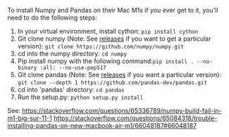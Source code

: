 To install Numpy and Pandas on their Mac M1s if you ever get to it, you'll need to do the following steps:

1. In your virtual environment, install cython: ```pip install cython```
2. Git clone numpy (Note: See [releases](https://github.com/numpy/numpy/releases) if you want to get a particular version): ```git clone https://github.com/numpy/numpy.git```
3. cd into the numpy directory: ```cd numpy```
4. Pip install numpy with the following command:```pip install . --no-binary :all: --no-use-pep517```
5. Git clone pandas (Note: See [releases](https://github.com/pandas-dev/pandas/releases) if you want a particular version): ```git clone --depth 1 https://github.com/pandas-dev/pandas.git```
6. cd into 'pandas' directory: ```cd pandas```
7. Run the setup.py: ```python setup.py install```

See: 
https://stackoverflow.com/questions/65336789/numpy-build-fail-in-m1-big-sur-11-1
https://stackoverflow.com/questions/65084318/trouble-installing-pandas-on-new-macbook-air-m1/66048187#66048187